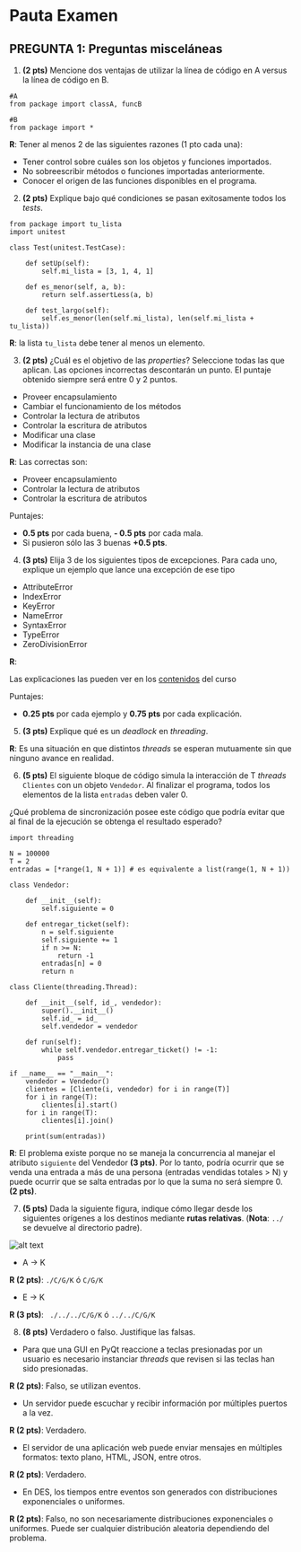 # Pauta Examen


## PREGUNTA 1: Preguntas misceláneas

1. **(2 pts)** Mencione dos ventajas de utilizar la línea de código en A versus la línea de código en B.

```
#A
from package import classA, funcB
```

```
#B
from package import *
```

**R**: Tener al menos 2 de las siguientes razones (1 pto cada una):

* Tener control sobre cuáles son los objetos y funciones importados.
* No sobreescribir métodos o funciones importadas anteriormente.
* Conocer el origen de las funciones disponibles en el programa.


2. **(2 pts)** Explique bajo qué condiciones se pasan exitosamente todos los _tests_.

```
from package import tu_lista
import unitest

class Test(unitest.TestCase):

    def setUp(self):
        self.mi_lista = [3, 1, 4, 1]

    def es_menor(self, a, b):
        return self.assertLess(a, b)

    def test_largo(self):
        self.es_menor(len(self.mi_lista), len(self.mi_lista + tu_lista))
```

**R**: la lista `tu_lista` debe tener al menos un elemento.

3. **(2 pts)** ¿Cuál es el objetivo de las _properties_? Seleccione todas las que aplican. Las opciones incorrectas descontarán un punto. El puntaje obtenido siempre será entre 0 y 2 puntos.

* Proveer encapsulamiento
* Cambiar el funcionamiento de los métodos
* Controlar la lectura de atributos
* Controlar la escritura de atributos
* Modificar una clase
* Modificar la instancia de una clase

**R**: Las correctas son:
* Proveer encapsulamiento
* Controlar la lectura de atributos
* Controlar la escritura de atributos

Puntajes:

* **0.5 pts** por cada buena, **- 0.5 pts** por cada mala.
* Si pusieron sólo las 3 buenas **+0.5 pts**.

4. **(3 pts)** Elija 3 de los siguientes tipos de excepciones. Para cada uno, explique un ejemplo que lance una excepción de ese tipo

* AttributeError
* IndexError
* KeyError
* NameError
* SyntaxError
* TypeError
* ZeroDivisionError

**R**:

Las explicaciones las pueden ver en los [contenidos](https://github.com/IIC2233/contenidos/blob/master/semana-04/01-excepciones-intro.ipynb) del curso

Puntajes:
* **0.25 pts** por cada ejemplo y **0.75 pts** por cada explicación.

5. **(3 pts)** Explique qué es un _deadlock_ en _threading_.

**R**: Es una situación en que distintos _threads_ se esperan mutuamente sin que ninguno avance en realidad.

6. **(5 pts)** El siguiente bloque de código simula la interacción de T _threads_ `Clientes` con un objeto `Vendedor`. Al finalizar el programa, todos los elementos de la lista `entradas` deben valer 0.

¿Qué problema de sincronización posee este código que podría evitar que al final de la ejecución se obtenga el resultado esperado?

```
import threading

N = 100000
T = 2
entradas = [*range(1, N + 1)] # es equivalente a list(range(1, N + 1))

class Vendedor:

    def __init__(self):
        self.siguiente = 0

    def entregar_ticket(self):
        n = self.siguiente
        self.siguiente += 1
        if n >= N:
            return -1
        entradas[n] = 0
        return n

class Cliente(threading.Thread):

    def __init__(self, id_, vendedor):
        super().__init__()
        self.id_ = id_
        self.vendedor = vendedor

    def run(self):
        while self.vendedor.entregar_ticket() != -1:
            pass

if __name__ == "__main__":
    vendedor = Vendedor()
    clientes = [Cliente(i, vendedor) for i in range(T)]
    for i in range(T):
        clientes[i].start()
    for i in range(T):
        clientes[i].join()

    print(sum(entradas))
```

**R**: El problema existe porque no se maneja la concurrencia al manejar el atributo `siguiente` del Vendedor **(3 pts)**. Por lo tanto, podría ocurrir que se venda una entrada a más de una persona (entradas vendidas totales > N) y puede ocurrir que se salta entradas por lo que la suma no será siempre 0. **(2 pts)**.


7. **(5 pts)** Dada la siguiente figura, indique cómo llegar desde los siguientes orígenes a los destinos mediante **rutas relativas**. (**Nota**: `../` se devuelve al directorio padre).

![alt text](https://storage.googleapis.com/proyectowebpetcare/ARCHIVOS.png)

* A -> K

**R (2 pts)**: `./C/G/K` ó `C/G/K`

* E -> K

**R (3 pts)**: ` ./../../C/G/K` ó `../../C/G/K`


8. **(8 pts)** Verdadero o falso. Justifique las falsas.

* Para que una GUI en PyQt reaccione a teclas presionadas por un usuario es necesario instanciar _threads_ que revisen si las teclas han sido presionadas.

**R (2 pts)**: Falso, se utilizan eventos.

* Un servidor puede escuchar y recibir información por múltiples puertos a la vez.

**R (2 pts)**: Verdadero.

* El servidor de una aplicación web puede enviar mensajes en múltiples formatos: texto plano, HTML, JSON, entre otros.

**R (2 pts)**: Verdadero.

* En DES, los tiempos entre eventos son generados con distribuciones exponenciales o uniformes.

**R (2 pts)**: Falso, no son necesariamente distribuciones exponenciales o uniformes. Puede ser cualquier distribución aleatoria dependiendo del problema.
